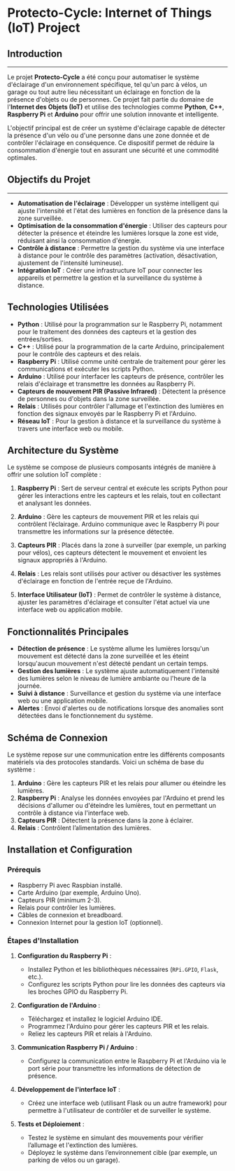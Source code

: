# Protecto-Cycle: Internet of Things (IoT) Project

## Introduction
-----------------------------------------------

Le projet **Protecto-Cycle** a été conçu pour automatiser le système d'éclairage d'un environnement spécifique, tel qu'un parc à vélos, un garage ou tout autre lieu nécessitant un éclairage en fonction de la présence d'objets ou de personnes. Ce projet fait partie du domaine de l'**Internet des Objets (IoT)** et utilise des technologies comme **Python**, **C++**, **Raspberry Pi** et **Arduino** pour offrir une solution innovante et intelligente.

L'objectif principal est de créer un système d'éclairage capable de détecter la présence d'un vélo ou d'une personne dans une zone donnée et de contrôler l'éclairage en conséquence. Ce dispositif permet de réduire la consommation d'énergie tout en assurant une sécurité et une commodité optimales.

## Objectifs du Projet
-----------------------------------------------

- **Automatisation de l'éclairage** : Développer un système intelligent qui ajuste l'intensité et l'état des lumières en fonction de la présence dans la zone surveillée.
- **Optimisation de la consommation d'énergie** : Utiliser des capteurs pour détecter la présence et éteindre les lumières lorsque la zone est vide, réduisant ainsi la consommation d'énergie.
- **Contrôle à distance** : Permettre la gestion du système via une interface à distance pour le contrôle des paramètres (activation, désactivation, ajustement de l'intensité lumineuse).
- **Intégration IoT** : Créer une infrastructure IoT pour connecter les appareils et permettre la gestion et la surveillance du système à distance.

## Technologies Utilisées

- **Python** : Utilisé pour la programmation sur le Raspberry Pi, notamment pour le traitement des données des capteurs et la gestion des entrées/sorties.
- **C++** : Utilisé pour la programmation de la carte Arduino, principalement pour le contrôle des capteurs et des relais.
- **Raspberry Pi** : Utilisé comme unité centrale de traitement pour gérer les communications et exécuter les scripts Python.
- **Arduino** : Utilisé pour interfacer les capteurs de présence, contrôler les relais d'éclairage et transmettre les données au Raspberry Pi.
- **Capteurs de mouvement PIR (Passive Infrared)** : Détectent la présence de personnes ou d'objets dans la zone surveillée.
- **Relais** : Utilisés pour contrôler l'allumage et l'extinction des lumières en fonction des signaux envoyés par le Raspberry Pi et l'Arduino.
- **Réseau IoT** : Pour la gestion à distance et la surveillance du système à travers une interface web ou mobile.

## Architecture du Système

Le système se compose de plusieurs composants intégrés de manière à offrir une solution IoT complète :

1. **Raspberry Pi** : Sert de serveur central et exécute les scripts Python pour gérer les interactions entre les capteurs et les relais, tout en collectant et analysant les données.
   
2. **Arduino** : Gère les capteurs de mouvement PIR et les relais qui contrôlent l’éclairage. Arduino communique avec le Raspberry Pi pour transmettre les informations sur la présence détectée.

3. **Capteurs PIR** : Placés dans la zone à surveiller (par exemple, un parking pour vélos), ces capteurs détectent le mouvement et envoient les signaux appropriés à l'Arduino.

4. **Relais** : Les relais sont utilisés pour activer ou désactiver les systèmes d'éclairage en fonction de l'entrée reçue de l'Arduino.

5. **Interface Utilisateur (IoT)** : Permet de contrôler le système à distance, ajuster les paramètres d'éclairage et consulter l'état actuel via une interface web ou application mobile.

## Fonctionnalités Principales

- **Détection de présence** : Le système allume les lumières lorsqu'un mouvement est détecté dans la zone surveillée et les éteint lorsqu'aucun mouvement n'est détecté pendant un certain temps.
- **Gestion des lumières** : Le système ajuste automatiquement l'intensité des lumières selon le niveau de lumière ambiante ou l'heure de la journée.
- **Suivi à distance** : Surveillance et gestion du système via une interface web ou une application mobile.
- **Alertes** : Envoi d'alertes ou de notifications lorsque des anomalies sont détectées dans le fonctionnement du système.

## Schéma de Connexion

Le système repose sur une communication entre les différents composants matériels via des protocoles standards. Voici un schéma de base du système :

1. **Arduino** : Gère les capteurs PIR et les relais pour allumer ou éteindre les lumières.
2. **Raspberry Pi** : Analyse les données envoyées par l'Arduino et prend les décisions d'allumer ou d'éteindre les lumières, tout en permettant un contrôle à distance via l'interface web.
3. **Capteurs PIR** : Détectent la présence dans la zone à éclairer.
4. **Relais** : Contrôlent l’alimentation des lumières.

## Installation et Configuration

### Prérequis

- Raspberry Pi avec Raspbian installé.
- Carte Arduino (par exemple, Arduino Uno).
- Capteurs PIR (minimum 2-3).
- Relais pour contrôler les lumières.
- Câbles de connexion et breadboard.
- Connexion Internet pour la gestion IoT (optionnel).

### Étapes d'Installation

1. **Configuration du Raspberry Pi** :
   - Installez Python et les bibliothèques nécessaires (`RPi.GPIO`, `Flask`, etc.).
   - Configurez les scripts Python pour lire les données des capteurs via les broches GPIO du Raspberry Pi.

2. **Configuration de l'Arduino** :
   - Téléchargez et installez le logiciel Arduino IDE.
   - Programmez l'Arduino pour gérer les capteurs PIR et les relais.
   - Reliez les capteurs PIR et relais à l'Arduino.

3. **Communication Raspberry Pi / Arduino** :
   - Configurez la communication entre le Raspberry Pi et l'Arduino via le port série pour transmettre les informations de détection de présence.

4. **Développement de l'interface IoT** :
   - Créez une interface web (utilisant Flask ou un autre framework) pour permettre à l'utilisateur de contrôler et de surveiller le système.

5. **Tests et Déploiement** :
   - Testez le système en simulant des mouvements pour vérifier l’allumage et l'extinction des lumières.
   - Déployez le système dans l’environnement cible (par exemple, un parking de vélos ou un garage).
